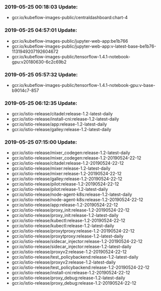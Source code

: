 ### 2019-05-25 00:18:03 Update:

- gcr.io/kubeflow-images-public/centraldashboard:chart-4
### 2019-05-25 04:57:01 Update:

- gcr.io/kubeflow-images-public/jupyter-web-app:be1b766
- gcr.io/kubeflow-images-public/jupyter-web-app:v-latest-base-be1b76-1131949207192604672
- gcr.io/kubeflow-images-public/tensorflow-1.4.1-notebook-gpu:v20180630-6c2c69b2
### 2019-05-25 05:57:32 Update:

- gcr.io/kubeflow-images-public/tensorflow-1.4.1-notebook-gpu:v-base-b9014c7-857
### 2019-05-25 06:12:35 Update:

- gcr.io/istio-release/citadel:release-1.2-latest-daily
- gcr.io/istio-release/install-cni:release-1.2-latest-daily
- gcr.io/istio-release/app:release-1.2-latest-daily
- gcr.io/istio-release/galley:release-1.2-latest-daily
### 2019-05-25 07:15:00 Update:

- gcr.io/istio-release/mixer_codegen:release-1.2-latest-daily
- gcr.io/istio-release/mixer_codegen:release-1.2-20190524-22-12
- gcr.io/istio-release/citadel:release-1.2-20190524-22-12
- gcr.io/istio-release/mixer:release-1.2-latest-daily
- gcr.io/istio-release/mixer:release-1.2-20190524-22-12
- gcr.io/istio-release/galley:release-1.2-20190524-22-12
- gcr.io/istio-release/pilot:release-1.2-20190524-22-12
- gcr.io/istio-release/pilot:release-1.2-latest-daily
- gcr.io/istio-release/node-agent-k8s:release-1.2-latest-daily
- gcr.io/istio-release/node-agent-k8s:release-1.2-20190524-22-12
- gcr.io/istio-release/app:release-1.2-20190524-22-12
- gcr.io/istio-release/proxy_init:release-1.2-20190524-22-12
- gcr.io/istio-release/proxy_init:release-1.2-latest-daily
- gcr.io/istio-release/kubectl:release-1.2-20190524-22-12
- gcr.io/istio-release/kubectl:release-1.2-latest-daily
- gcr.io/istio-release/proxytproxy:release-1.2-20190524-22-12
- gcr.io/istio-release/proxytproxy:release-1.2-latest-daily
- gcr.io/istio-release/sidecar_injector:release-1.2-20190524-22-12
- gcr.io/istio-release/sidecar_injector:release-1.2-latest-daily
- gcr.io/istio-release/proxyv2:release-1.2-20190524-22-12
- gcr.io/istio-release/test_policybackend:release-1.2-latest-daily
- gcr.io/istio-release/proxyv2:release-1.2-latest-daily
- gcr.io/istio-release/test_policybackend:release-1.2-20190524-22-12
- gcr.io/istio-release/install-cni:release-1.2-20190524-22-12
- gcr.io/istio-release/proxy_debug:release-1.2-latest-daily
- gcr.io/istio-release/proxy_debug:release-1.2-20190524-22-12
